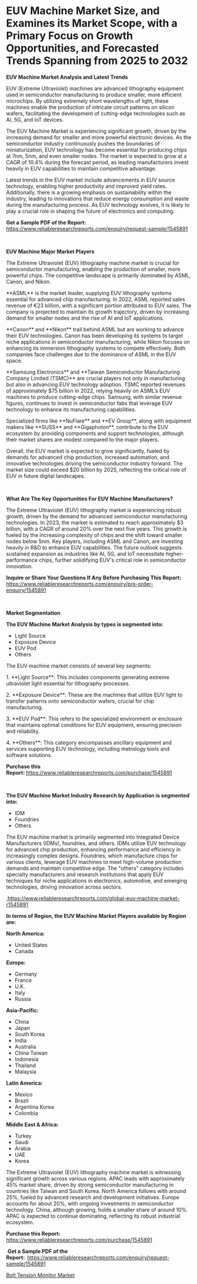 <p><h1>EUV Machine Market Size, and Examines its Market Scope, with a Primary Focus on Growth Opportunities, and Forecasted Trends Spanning from 2025 to 2032</h1></p><p><strong>EUV Machine Market Analysis and Latest Trends</strong></p>
<p><p>EUV (Extreme Ultraviolet) machines are advanced lithography equipment used in semiconductor manufacturing to produce smaller, more efficient microchips. By utilizing extremely short wavelengths of light, these machines enable the production of intricate circuit patterns on silicon wafers, facilitating the development of cutting-edge technologies such as AI, 5G, and IoT devices. </p><p>The EUV Machine Market is experiencing significant growth, driven by the increasing demand for smaller and more powerful electronic devices. As the semiconductor industry continuously pushes the boundaries of miniaturization, EUV technology has become essential for producing chips at 7nm, 5nm, and even smaller nodes. The market is expected to grow at a CAGR of 10.4% during the forecast period, as leading manufacturers invest heavily in EUV capabilities to maintain competitive advantage.</p><p>Latest trends in the EUV market include advancements in EUV source technology, enabling higher productivity and improved yield rates. Additionally, there is a growing emphasis on sustainability within the industry, leading to innovations that reduce energy consumption and waste during the manufacturing process. As EUV technology evolves, it is likely to play a crucial role in shaping the future of electronics and computing.</p></p>
<p><strong>Get a Sample PDF of the Report:&nbsp;</strong> <a href="https://www.reliableresearchreports.com/enquiry/request-sample/1545891?utm_campaign=1558&utm_medium=2&utm_source=Github&utm_content=ia&utm_term=08042025&utm_id=euv-machine">https://www.reliableresearchreports.com/enquiry/request-sample/1545891</a></p>
<p>&nbsp;</p>
<p><strong>EUV Machine Major Market Players</strong></p>
<p><p>The Extreme Ultraviolet (EUV) lithography machine market is crucial for semiconductor manufacturing, enabling the production of smaller, more powerful chips. The competitive landscape is primarily dominated by ASML, Canon, and Nikon.</p><p>**ASML** is the market leader, supplying EUV lithography systems essential for advanced chip manufacturing. In 2022, ASML reported sales revenue of €23 billion, with a significant portion attributed to EUV sales. The company is projected to maintain its growth trajectory, driven by increasing demand for smaller nodes and the rise of AI and IoT applications.</p><p>**Canon** and **Nikon** trail behind ASML but are working to advance their EUV technologies. Canon has been developing its systems to target niche applications in semiconductor manufacturing, while Nikon focuses on enhancing its immersion lithography systems to compete effectively. Both companies face challenges due to the dominance of ASML in the EUV space.</p><p>**Samsung Electronics** and **Taiwan Semiconductor Manufacturing Company Limited (TSMC)** are crucial players not only in manufacturing but also in advancing EUV technology adoption. TSMC reported revenues of approximately $75 billion in 2022, relying heavily on ASML’s EUV machines to produce cutting-edge chips. Samsung, with similar revenue figures, continues to invest in semiconductor fabs that leverage EUV technology to enhance its manufacturing capabilities.</p><p>Specialized firms like **NuFlare** and **EV Group**, along with equipment makers like **SUSS** and **Gigaphoton**, contribute to the EUV ecosystem by providing components and support technologies, although their market shares are modest compared to the major players.</p><p>Overall, the EUV market is expected to grow significantly, fueled by demands for advanced chip production, increased automation, and innovative technologies driving the semiconductor industry forward. The market size could exceed $20 billion by 2025, reflecting the critical role of EUV in future digital landscapes.</p></p>
<p>&nbsp;</p>
<p><strong>What Are The Key Opportunities For EUV Machine Manufacturers?</strong></p>
<p><p>The Extreme Ultraviolet (EUV) lithography market is experiencing robust growth, driven by the demand for advanced semiconductor manufacturing technologies. In 2023, the market is estimated to reach approximately $3 billion, with a CAGR of around 20% over the next five years. This growth is fueled by the increasing complexity of chips and the shift toward smaller nodes below 5nm. Key players, including ASML and Canon, are investing heavily in R&D to enhance EUV capabilities. The future outlook suggests sustained expansion as industries like AI, 5G, and IoT necessitate higher-performance chips, further solidifying EUV's critical role in semiconductor innovation.</p></p>
<p><strong>Inquire or Share Your Questions If Any Before Purchasing This Report:</strong> <a href="https://www.reliableresearchreports.com/enquiry/pre-order-enquiry/1545891?utm_campaign=1558&utm_medium=2&utm_source=Github&utm_content=ia&utm_term=08042025&utm_id=euv-machine">https://www.reliableresearchreports.com/enquiry/pre-order-enquiry/1545891</a></p>
<p>&nbsp;</p>
<p><strong>Market Segmentation</strong></p>
<p><strong>The EUV Machine Market Analysis by types is segmented into:</strong></p>
<p><ul><li>Light Source</li><li>Exposure Device</li><li>EUV Pod</li><li>Others</li></ul></p>
<p><p>The EUV machine market consists of several key segments: </p><p>1. **Light Source**: This includes components generating extreme ultraviolet light essential for lithography processes.</p><p>2. **Exposure Device**: These are the machines that utilize EUV light to transfer patterns onto semiconductor wafers, crucial for chip manufacturing.</p><p>3. **EUV Pod**: This refers to the specialized environment or enclosure that maintains optimal conditions for EUV equipment, ensuring precision and reliability.</p><p>4. **Others**: This category encompasses ancillary equipment and services supporting EUV technology, including metrology tools and software solutions.</p></p>
<p><strong>Purchase this Report:&nbsp;</strong><a href="https://www.reliableresearchreports.com/purchase/1545891?utm_campaign=1558&utm_medium=2&utm_source=Github&utm_content=ia&utm_term=08042025&utm_id=euv-machine">https://www.reliableresearchreports.com/purchase/1545891</a></p>
<p>&nbsp;</p>
<p><strong>The EUV Machine Market Industry Research by Application is segmented into:</strong></p>
<p><ul><li>IDM</li><li>Foundries</li><li>Others</li></ul></p>
<p><p>The EUV machine market is primarily segmented into Integrated Device Manufacturers (IDMs), foundries, and others. IDMs utilize EUV technology for advanced chip production, enhancing performance and efficiency in increasingly complex designs. Foundries, which manufacture chips for various clients, leverage EUV machines to meet high-volume production demands and maintain competitive edge. The "others" category includes specialty manufacturers and research institutions that apply EUV techniques for niche applications in electronics, automotive, and emerging technologies, driving innovation across sectors.</p></p>
<p><a href="https://www.reliableresearchreports.com/global-euv-machine-market-r1545891?utm_campaign=1558&utm_medium=2&utm_source=Github&utm_content=ia&utm_term=08042025&utm_id=euv-machine">&nbsp;https://www.reliableresearchreports.com/global-euv-machine-market-r1545891</a></p>
<p><strong>In terms of Region, the EUV Machine Market Players available by Region are:</strong></p>
<p>
    <p> <strong> North America: </strong>
        <ul>
            <li>United States</li>
            <li>Canada</li>
        </ul>
        </p> 
    <p> <strong> Europe: </strong>
        <ul>
            <li>Germany</li>
            <li>France</li>
            <li>U.K.</li>
            <li>Italy</li>
            <li>Russia</li>
        </ul>
        </p> 
    <p> <strong> Asia-Pacific: </strong>
        <ul>
            <li>China</li>
            <li>Japan</li>
            <li>South Korea</li>
            <li>India</li>
            <li>Australia</li>
            <li>China Taiwan</li>
            <li>Indonesia</li>
            <li>Thailand</li>
            <li>Malaysia</li>
        </ul>
        </p> 
    <p> <strong> Latin America: </strong>
        <ul>
            <li>Mexico</li>
            <li>Brazil</li>
            <li>Argentina Korea</li>
            <li>Colombia</li>
        </ul>
        </p> 
    <p> <strong> Middle East & Africa: </strong>
        <ul>
            <li>Turkey</li>
            <li>Saudi</li>
            <li>Arabia</li>
            <li>UAE</li>
            <li>Korea</li>
        </ul>
    </p>
    </p>
<p><p>The Extreme Ultraviolet (EUV) lithography machine market is witnessing significant growth across various regions. APAC leads with approximately 45% market share, driven by strong semiconductor manufacturing in countries like Taiwan and South Korea. North America follows with around 25%, fueled by advanced research and development initiatives. Europe accounts for about 20%, with ongoing investments in semiconductor technology. China, although growing, holds a smaller share of around 10%. APAC is expected to continue dominating, reflecting its robust industrial ecosystem.</p></p>
<p><strong>Purchase this Report: </strong><a href="https://www.reliableresearchreports.com/purchase/1545891?utm_campaign=1558&utm_medium=2&utm_source=Github&utm_content=ia&utm_term=08042025&utm_id=euv-machine">https://www.reliableresearchreports.com/purchase/1545891</a></p>
<p>&nbsp;<strong>Get a Sample PDF of the Report:&nbsp;&nbsp;</strong><a href="https://www.reliableresearchreports.com/enquiry/request-sample/1545891?utm_campaign=1558&utm_medium=2&utm_source=Github&utm_content=ia&utm_term=08042025&utm_id=euv-machine">https://www.reliableresearchreports.com/enquiry/request-sample/1545891</a></p>
<p><strong></strong></p>
<p><p><a href="https://github.com/aslinalirey9/Market-Research-Report-List-1/blob/main/bolt-tension-monitor-market.md?utm_campaign=1558&utm_medium=2&utm_source=Github&utm_content=ia&utm_term=08042025&utm_id=euv-machine">Bolt Tension Monitor Market</a></p></p>